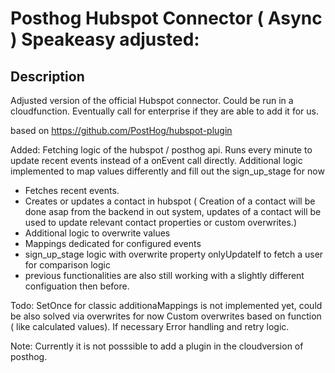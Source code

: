 # Posthog Hubspot Connector ( Async ) Speakeasy adjusted:

## Description

Adjusted version of the official Hubspot connector. Could be run in a cloudfunction.
Eventually call for enterprise if they are able to add it for us. 

based on https://github.com/PostHog/hubspot-plugin


Added: 
Fetching logic of the hubspot / posthog api. Runs every minute to update recent events
instead of a onEvent call directly.
Additional logic implemented to map values differently and fill out the sign_up_stage for now

* Fetches recent events.
* Creates or updates a contact in hubspot 
(  Creation of a contact will be done asap from the backend in out system, updates of a contact will be used to update relevant contact properties or custom overwrites.) 
* Additional logic to overwrite values
* Mappings dedicated for configured events
* sign_up_stage logic with overwrite property onlyUpdateIf to fetch a user for comparison logic
* previous functionalities are also still working with a slightly different
  configuation then before.

Todo:
SetOnce for classic additionaMappings is not implemented yet, could be also solved via overwrites for now 
Custom overwrites based on function ( like calculated values). If necessary
Error handling and retry logic. 

Note:
Currently it is not posssible to add a plugin in the cloudversion of posthog.
